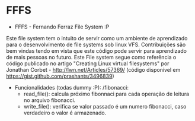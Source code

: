 FFFS
====

* FFFS - Fernando Ferraz File System :P

 Este file system tem o intuito de servir como um ambiente de aprendizado
 para o desenvolvimento de file systems sob linux VFS. Contribuições
 são bem vindas tendo em vista que este código pode servir para aprendizado
 de mais pessoas no futuro. Este File system segue como referência o
 código publicado no artigo "Creating Linux virtual filesystems" por Jonathan
 Corbet - http://lwn.net/Articles/57369/ (código disponível em
 https://gist.github.com/prashants/3496839)

* Funcionalidades (todas dummy :P):
   /fibonacci:
     - read_file(): calcula próximo fibonnaci para cada operação de leitura
     no arquivo fibonacci.
     - write_file(): verifica se valor passado é um numero fibonacci, caso
     verdadeiro o valor é armazenado.

